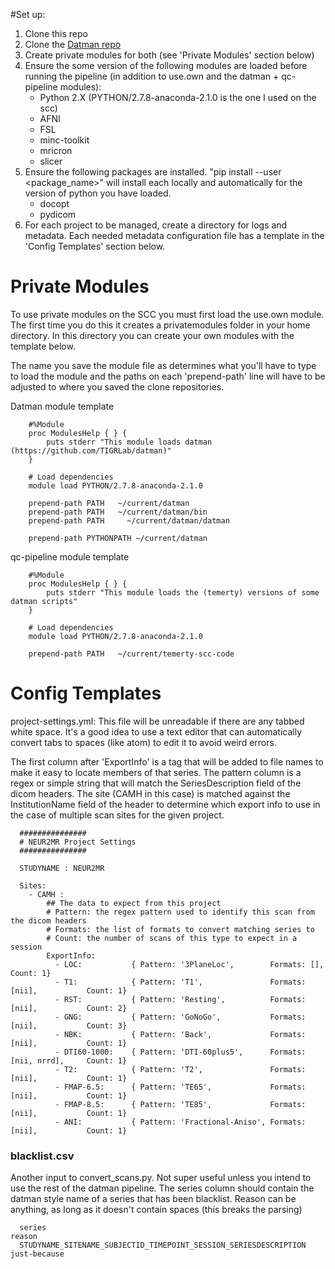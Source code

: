 #Set up:

  1. Clone this repo
  2. Clone the [Datman repo](https://github.com/TIGRLab/datman)
  3. Create private modules for both (see 'Private Modules' section below)
  4. Ensure the some version of the following modules are loaded before running
     the pipeline (in addition to use.own and the datman + qc-pipeline modules):
     * Python 2.X (PYTHON/2.7.8-anaconda-2.1.0 is the one I used on the scc)
     * AFNI
     * FSL
     * minc-toolkit
     * mricron
     * slicer
  5. Ensure the following packages are installed. "pip install --user <package_name>"
     will install each locally and automatically for the version of python you have
     loaded.
     * docopt
     * pydicom
  6. For each project to be managed, create a directory for logs and metadata.
     Each needed metadata configuration file has a template in the 'Config Templates'
     section below.

# Private Modules
  To use private modules on the SCC you must first load the use.own module.
  The first time you do this it creates a privatemodules folder in your home
  directory. In this directory you can create your own modules with the template
  below.

  The name you save the module file as determines what you'll have to type to load
  the module and the paths on each 'prepend-path' line will have to be adjusted
  to where you saved the clone repositories.

  Datman module template

        #%Module
        proc ModulesHelp { } {
        	puts stderr "This module loads datman (https://github.com/TIGRLab/datman)"
        }

        # Load dependencies
        module load PYTHON/2.7.8-anaconda-2.1.0

        prepend-path PATH 	~/current/datman
        prepend-path PATH 	~/current/datman/bin
        prepend-path PATH	  ~/current/datman/datman

        prepend-path PYTHONPATH	~/current/datman

   qc-pipeline module template

        #%Module
        proc ModulesHelp { } {
        	puts stderr "This module loads the (temerty) versions of some datman scripts"
        }

        # Load dependencies
        module load PYTHON/2.7.8-anaconda-2.1.0

        prepend-path PATH	~/current/temerty-scc-code


# Config Templates
  project-settings.yml:
  This file will be unreadable if there are any tabbed white space. It's a good idea
  to use a text editor that can automatically convert tabs to spaces (like atom) to
  edit it to avoid weird errors.

  The first column after 'ExportInfo' is a tag that will be added to file names to
  make it easy to locate members of that series. The pattern column is a regex or
  simple string that will match the SeriesDescription field of the dicom headers.
  The site (CAMH in this case) is matched against the InstitutionName field of
  the header to determine which export info to use in the case of multiple scan sites
  for the given project.

      ###############
      # NEUR2MR Project Settings
      ###############

      STUDYNAME : NEUR2MR

      Sites:
        - CAMH :
            ## The data to expect from this project
            # Pattern: the regex pattern used to identify this scan from the dicom headers
            # Formats: the list of formats to convert matching series to
            # Count: the number of scans of this type to expect in a session
            ExportInfo:
              - LOC:           { Pattern: '3PlaneLoc',        Formats: [],              Count: 1}
              - T1:            { Pattern: 'T1',               Formats: [nii],           Count: 1}
              - RST:           { Pattern: 'Resting',          Formats: [nii],           Count: 2}
              - GNG:           { Pattern: 'GoNoGo',           Formats: [nii],           Count: 3}
              - NBK:           { Pattern: 'Back',             Formats: [nii],           Count: 1}
              - DTI60-1000:    { Pattern: 'DTI-60plus5',      Formats: [nii, nrrd],     Count: 1}
              - T2:            { Pattern: 'T2',               Formats: [nii],           Count: 1}
              - FMAP-6.5:      { Pattern: 'TE65',             Formats: [nii],           Count: 1}
              - FMAP-8.5:      { Pattern: 'TE85',             Formats: [nii],           Count: 1}
              - ANI:           { Pattern: 'Fractional-Aniso', Formats: [nii],           Count: 1}

  ### blacklist.csv
  Another input to convert_scans.py. Not super useful unless you intend to use
  the rest of the datman pipeline. The series column should contain the datman
  style name of a series that has been blacklist. Reason can be anything, as
  long as it doesn't contain spaces (this breaks the parsing)

      series									                                          reason
      STUDYNAME_SITENAME_SUBJECTID_TIMEPOINT_SESSION_SERIESDESCRIPTION  just-because
